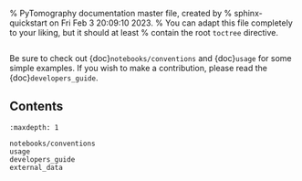 % PyTomography documentation master file, created by
% sphinx-quickstart on Fri Feb  3 20:09:10 2023.
% You can adapt this file completely to your liking, but it should at least
% contain the root `toctree` directive.


```{include} intro_page.md
```

Be sure to check out {doc}`notebooks/conventions` and  {doc}`usage` for some simple examples. If you wish to make a contribution, please read the {doc}`developers_guide`.

## Contents

```{toctree}
:maxdepth: 1

notebooks/conventions
usage
developers_guide
external_data
```

